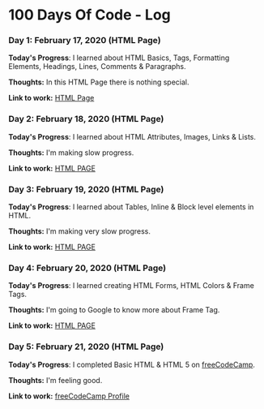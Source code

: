 # 100 Days Of Code - Log

### Day 1: February 17, 2020 (HTML Page)

**Today's Progress**: I learned about HTML Basics, Tags, Formatting Elements, Headings, Lines, Comments & Paragraphs.

**Thoughts:** In this HTML Page there is nothing special.

**Link to work:** [HTML Page](#)

### Day 2: February 18, 2020 (HTML Page)

**Today's Progress**: I learned about HTML Attributes, Images, Links & Lists.

**Thoughts:** I'm making slow progress.

**Link to work:** [HTML PAGE](#)

### Day 3: February 19, 2020 (HTML Page)

**Today's Progress**: I learned about Tables, Inline & Block level elements in HTML.

**Thoughts:** I'm making very slow progress.

**Link to work:** [HTML PAGE](#)

### Day 4: February 20, 2020 (HTML Page)

**Today's Progress**: I learned creating HTML Forms, HTML Colors & Frame Tags.

**Thoughts:** I'm going to Google to know more about Frame Tag.

**Link to work:** [HTML PAGE](#)

### Day 5: February 21, 2020 (HTML Page)

**Today's Progress**: I completed Basic HTML & HTML 5 on [freeCodeCamp](https://www.freecodecamp.org/).

**Thoughts:** I'm feeling good.

**Link to work:** [freeCodeCamp Profile](https://www.freecodecamp.org/jatinrao)